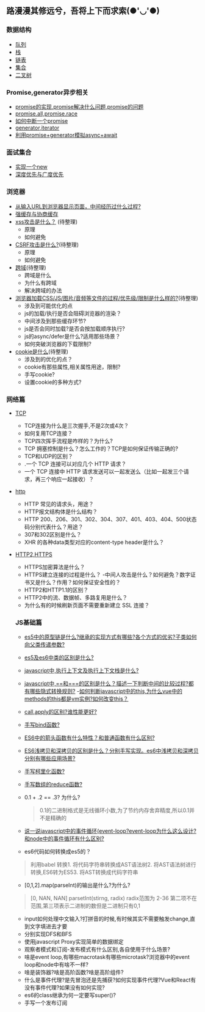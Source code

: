 ## 路漫漫其修远兮，吾将上下而求索(●'◡'●)

### 数据结构

- [队列](https://github.com/Nightwishes/learning-Record/blob/master/dataStructure/queue.js)
- [栈](https://github.com/Nightwishes/learning-Record/blob/master/dataStructure/strack.js)
- [链表](https://github.com/Nightwishes/learning-Record/blob/master/dataStructure/list.js)
- [集合](https://github.com/Nightwishes/learning-Record/blob/master/dataStructure/set.js)
- [二叉树](https://github.com/Nightwishes/learning-Record/blob/master/dataStructure/binaryTree.js)

### Promise,generator异步相关
- [promise的实现,promise解决什么问题,promise的问题](https://github.com/Nightwishes/learning-Record/blob/master/yibu/promise.js)
- [promise.all,promise.race](https://github.com/Nightwishes/learning-Record/blob/master/yibu/allRace.js)
- [如何中断一个promise](https://github.com/Nightwishes/learning-Record/blob/master/yibu/break.js)
- [generator,iterator](https://github.com/Nightwishes/learning-Record/blob/master/yibu/generator.js)
- [利用promise+generator模拟async+await](https://github.com/Nightwishes/learning-Record/blob/master/yibu/async.js)
### 面试集合

  - [实现一个new](https://github.com/Nightwishes/learning-Record/blob/master/interview/new.js)
 - [深度优先与广度优先](https://github.com/Nightwishes/learning-Record/blob/master/interview/dTraversal.js)


 ### 浏览器
 - [从输入URL到浏览器显示页面，中间经历过什么过程?](https://github.com/Nightwishes/learning-Record/blob/master/browser/smile.png)
 - [强缓存与协商缓存](https://github.com/Nightwishes/learning-Record/blob/master/browser/1.md)
 - [xss攻击是什么？]() (待整理)
    - 原理
    - 如何避免
 - [CSRF攻击是什么?]()(待整理)
   - 原理
   - 如何避免
 - [跨域]()(待整理)
   - 跨域是什么
   - 为什么有跨域
   - 解决跨域的办法
 - [浏览器加载CSS/JS/图片/音频等文件的过程/优先级/限制是什么样的?]()(待整理)
   - 涉及到可能优化的点
   - js的加载/执行是否会阻碍浏览器的渲染？
   - 中间涉及到那些缓存环节?
   - js是否会同时加载?是否会按加载顺序执行?
   - js的async/defer是什么?适用那些场景？
   - 如何突破浏览器的下载限制?
 - [cookie是什么]()(待整理)
   - 涉及到的优化的点？
   - cookie有那些属性,相关属性用途，限制?
   - 手写cookie?
   - 设置cookie的多种方式?

### 网络篇
- [TCP](https://github.com/Nightwishes/learning-Record/blob/master/network/TCP.md)
  - TCP连接为什么是三次握手,不是2次或4次？
  - 如何复用TCP连接？
  - TCP四次挥手流程是咋样的？为什么?
  - TCP 拥塞控制是什么？怎么工作的？TCP是如何保证传输正确的?
  - TCP和UDP的区别？
  - .一个 TCP 连接可以对应几个 HTTP 请求？
  - 一个 TCP 连接中 HTTP 请求发送可以一起发送么（比如一起发三个请求，再三个响应一起接收）？
- [http](https://github.com/Nightwishes/learning-Record/blob/master/network/HTTP.md)
  - HTTP 常见的请求头，用途？
  - HTTP报文结构体是什么结构？
  - HTTP 200、206、301、302、304、307、401、403、404、500状态码分别代表什么？用途？
  - 307和302区别是什么？
  - XHR 的各种data类型对应的content-type header是什么？
- [HTTP2,HTTPS](https://github.com/Nightwishes/learning-Record/blob/master/network/http2.md)
  - HTTPS加密算法是什么？
  - HTTPS建立连接的过程是什么？
  -中间人攻击是什么？如何避免？数字证书又是什么？作用？如何保证安全性的？
  - HTTP2和HTTP1.1的区别？
  - HTTP2中的流、数据帧、多路复用是什么？
  - 为什么有的时候刷新页面不需要重新建立 SSL 连接？

  ### JS基础篇
  - [es5中的原型链是什么?继承的实现方式有哪些?各个方式的优劣?子类如何向父类传递参数?](https://github.com/Nightwishes/learning-Record/blob/master/jsbase/prototype.md)
  - [es5及es6中类的区别是什么?](https://github.com/Nightwishes/learning-Record/blob/master/jsbase/class.md)
  - [javascript中,执行上下文及执行上下文栈是什么?](https://github.com/Nightwishes/learning-Record/blob/master/jsbase/context.md)
  - [javascript中,==和===的区别是什么？描述一下判断中间的比较过程?都有哪些隐式转换规则?](https://github.com/Nightwishes/learning-Record/blob/master/jsbase/equal.md)
  -[如何判断javascript中的this,为什么vue中的methods的this都是vm实例?如何改变this？](https://github.com/Nightwishes/learning-Record/blob/master/jsbase/this.md)
  - [call,apply的区别?谁性能更好?](https://github.com/Nightwishes/learning-Record/blob/master/jsbase/call.md)
  - [手写bind函数?](https://github.com/Nightwishes/learning-Record/blob/master/jsbase/bind.md)
  - [ES6中的箭头函数有什么特性？和普通函数有什么区别?](https://github.com/Nightwishes/learning-Record/blob/master/jsbase/arrows.md)
  - [ES6浅拷贝和深拷贝的区别是什么？分别手写实现。es6中浅拷贝和深拷贝分别有哪些应用场景?](https://github.com/Nightwishes/learning-Record/blob/master/jsbase/clone.md)
  - [手写柯里化函数?](https://github.com/Nightwishes/learning-Record/blob/master/jsbase/curry.md)
  - [手写数组的reduce函数?](https://github.com/Nightwishes/learning-Record/blob/master/jsbase/reduce.md)
  - 0.1 + .2 == .3? 为什么?
    > 0.1的二进制格式是无线循环小数,为了节约内存舍弃精度,所以0.1并不是精确的
  - [说一说javascript中的事件循环(event-loop?event-loop为什么这么设计?和node中的事件循环有什么区别?](https://github.com/Nightwishes/learning-Record/blob/master/jsbase/eventLoop.md)

  - es6代码如何转换成es5的？
  > 利用babel 转换1. 将代码字符串转换成AST语法树2. 将AST语法树进行转换,ES6转为ES53. 将AST转换成代码字符串

  - [0,1,2].map(parseInt)的输出是什么?为什么?
  > [0, NAN, NAN] parsetInt(stirng, radix) radix范围为 2-36 第二项不在范围,第三项表示二进制的数但是二进制只有0,1
  - input如何处理中文输入?打拼音的时候,有时候其实不需要触发change,直到文字填进去才要
  - 分别实现DFS和BFS
  - 使用javascript Proxy实现简单的数据绑定
  - 观察者模式和订阅-发布模式有什么区别,各自使用于什么场景?
  - 啥是event loop,有哪些macrotask有哪些microtask?浏览器中的event loop和node中有啥不一样?
  - 啥是装饰器?啥是高阶函数?啥是高阶组件?
  - 什么是事件代理?是先冒泡还是先捕获?如何实现事件代理?Vue和React有没有事件代理?如果没有如何实现?
  - es6的class继承为何一定要写super()?
  - 手写一个发布订阅